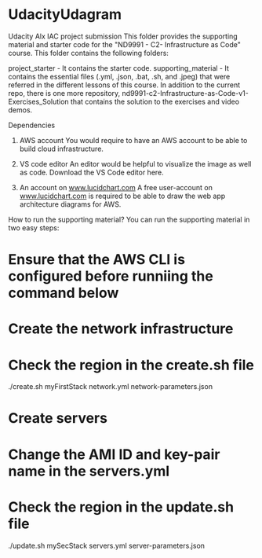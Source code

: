 # UdacityUdagram
Udacity Alx IAC project submission 
This folder provides the supporting material and starter code for the "ND9991 - C2- Infrastructure as Code" course. This folder contains the following folders:

project_starter - It contains the starter code.
supporting_material - It contains the essential files (.yml, .json, .bat, .sh, and .jpeg) that were referred in the different lessons of this course.
In addition to the current repo, there is one more repository, nd9991-c2-Infrastructure-as-Code-v1-Exercises_Solution that contains the solution to the exercises and video demos.

Dependencies
1. AWS account
You would require to have an AWS account to be able to build cloud infrastructure.

2. VS code editor
An editor would be helpful to visualize the image as well as code. Download the VS Code editor here.

3. An account on www.lucidchart.com
A free user-account on www.lucidchart.com is required to be able to draw the web app architecture diagrams for AWS.

How to run the supporting material?
You can run the supporting material in two easy steps:

# Ensure that the AWS CLI is configured before runniing the command below
# Create the network infrastructure
# Check the region in the create.sh file
./create.sh myFirstStack network.yml network-parameters.json
# Create servers
# Change the AMI ID and key-pair name in the servers.yml
# Check the region in the update.sh file
./update.sh mySecStack servers.yml server-parameters.json
